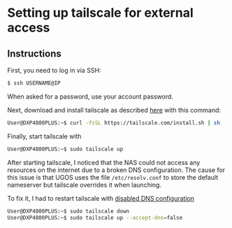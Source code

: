 # Setting up tailscale for external access

## Instructions

First, you need to log in via SSH:

```sh
$ ssh USERNAME@IP
```

When asked for a password, use your account password.

Next, download and install tailscale as described [here](https://tailscale.com/download/linux) with this command:

```sh
User@DXP4800PLUS:~$ curl -fsSL https://tailscale.com/install.sh | sh
```

Finally, start tailscale with

```sh
User@DXP4800PLUS:~$ sudo tailscale up
```

After starting tailscale, I noticed that the NAS could not access any resources on the internet due to a broken DNS configuration. The cause for this issue is that UGOS uses the file `/etc/resolv.conf` to store the default nameserver but tailscale overrides it when launching.

To fix it, I had to restart tailscale with [disabled DNS configuration](https://tailscale.com/kb/1241/tailscale-up)

```sh
User@DXP4800PLUS:~$ sudo tailscale down
User@DXP4800PLUS:~$ sudo tailscale up --accept-dns=false 
```
